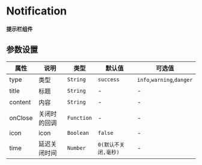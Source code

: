 # Notification

#### 提示栏组件

<template>
    <coding
        :code="test1Code"
        title="notification"
        content="简单的notify，不带内容，只有标题"
    >
        <y-button type="ghost" @click.native="test1">成功！</y-button>
        <y-button type="ghost" @click.native="test2">危险！</y-button>
        <y-button type="ghost" @click.native="test3">失败！</y-button>
        <y-button type="ghost" @click.native="test4">禁止！</y-button>
    </coding>
    <coding
        :code="test2Code"
        title="带icon大notify"
        content="带有icon和内容"
    >
        <y-button type="ghost" @click.native="test5">成功！</y-button>
        <y-button type="ghost" @click.native="test6">危险！</y-button>
        <y-button type="ghost" @click.native="test7">失败！</y-button>
        <y-button type="ghost" @click.native="test8">禁止！</y-button>
    </coding>
    <coding
        :code="test3Code"
        title="自动关闭"
        content="1秒后自动关闭"
    >
        <y-button type="ghost" @click.native="test9">自动关闭</y-button>
    </coding>
</template>

<script>
export default {
    data(){
        return {
            test1Code:
`this.$notify("成功！")
this.$notify.danger("危险！")
this.$notify.info("信息！")
this.$notify.warning("禁止！")
` ,
            test2Code:
`this.$notify({
    "title":"test",
    "content":"sfafasdf",
    "icon":true
})
this.$notify.success({
    "title":"test",
    "content":"sfafasdf",
    "icon":true
})
this.$notify.info({
    "title":"test",
    "content":"sfafasdf",
    "icon":true
})
this.$notify.warning({
    "title":"test",
    "content":"sfafasdf",
    "icon":true
})
`,
            test3Code:
`this.$notify({
    "title":"我会自动关闭",
    "content":"嘿嘿嘿哈哈哈",
    "icon":true,
    "time": 1000
})
`

        }
    },
    methods:{
        test1(){
            this.$notify("成功！")
        },
        test2(){
            this.$notify.danger("危险！")
        },
        test3(){
            this.$notify.info("信息！")
        },
        test4(){
            this.$notify.warning("禁止！")
        },
        test5(){
            this.$notify({
                "title":"成功！",
                "content":"嘿嘿嘿哈哈哈",
                "icon":true,
            })
        },
        test6(){
            this.$notify.danger({
                "title":"危险！",
                "content":"嘿嘿嘿哈哈哈",
                "icon":true,
            })
        },
        test7(){
            this.$notify.info({
                "title":"信息！",
                "content":"嘿嘿嘿哈哈哈",
                "icon":true,
            })
        },
        test8(){
            this.$notify.warning({
                "title":"禁止！",
                "content":"嘿嘿嘿哈哈哈",
                "icon":true,
            })
        },
        test9(){
            this.$notify({
                "title":"我会自动关闭",
                "content":"嘿嘿嘿哈哈哈",
                "icon":true,
                "time": 1000
            })
        }
    }
}
</script>

## 参数设置


|   属性  |     说明     |    类型    |        默认值        |          可选值           |
| ------- | ------------ | ---------- | -------------------- | ------------------------- |
| type    | 类型         | `String`   | `success`            | `info`,`warning`,`danger` |
| title   | 标题         | `String`   | -                    | -                         |
| content | 内容         | `String`   | -                    | -                         |
| onClose | 关闭时的回调 | `Function` | -                    | -                         |
| icon    | icon         | `Boolean`  | `false`              | -                         |
| time    | 延迟关闭时间 | `Number`   | `0(默认不关闭,毫秒)` | -                         |
